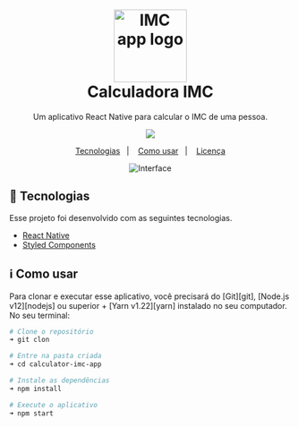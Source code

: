 <h1 align="center">
  <img src="https://user-images.githubusercontent.com/29143315/91514744-879a9180-e8b5-11ea-85f4-1f592df07d91.png" width="130" height="130" alt="IMC app logo" />
  <br>
  Calculadora IMC
</h1>

<p align="center">Um aplicativo React Native para calcular o IMC de uma pessoa.</p>
<p align="center">
  <img src="https://img.shields.io/github/license/SouzaLuiz/calculator-imc-app?style=flat-square"/>
</p>

<p align="center">
  <a href="#rocket-tecnologias">Tecnologias</a>&nbsp;&nbsp;&nbsp;|&nbsp;&nbsp;&nbsp;
  <a href="#information_source-como-usar">Como usar</a>&nbsp;&nbsp;&nbsp;|&nbsp;&nbsp;&nbsp;
  <a href="#memo-licença">Licença</a>
</p>

<p align="center">
  <img src="https://user-images.githubusercontent.com/29143315/103580539-c28a8280-4eb0-11eb-943e-79abc199a786.png" alt="Interface"/>
</p>

## :rocket: Tecnologias

Esse projeto foi desenvolvido com as seguintes tecnologias.

- [React Native](https://reactnative.dev/)
- [Styled Components](https://styled-components.com/)

## :information_source: Como usar

Para clonar e executar esse aplicativo, você precisará do [Git][git], [Node.js v12][nodejs] ou superior + [Yarn v1.22][yarn] instalado no seu computador.<br>
No seu terminal:

```bash
# Clone o repositório
➜ git clon

# Entre na pasta criada
➜ cd calculator-imc-app

# Instale as dependências
➜ npm install

# Execute o aplicativo
➜ npm start
